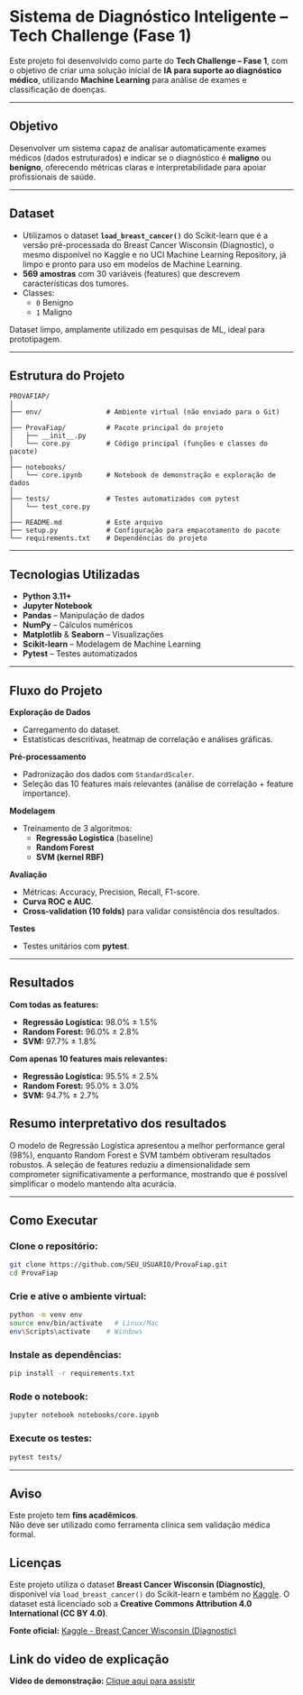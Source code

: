 # Sistema de Diagnóstico Inteligente – Tech Challenge (Fase 1)
Este projeto foi desenvolvido como parte do **Tech Challenge – Fase 1**, com o objetivo de criar uma solução inicial de **IA para suporte ao diagnóstico médico**, utilizando **Machine Learning** para análise de exames e classificação de doenças.

---

## Objetivo
Desenvolver um sistema capaz de analisar automaticamente exames médicos (dados estruturados) e indicar se o diagnóstico é **maligno** ou **benigno**, oferecendo métricas claras e interpretabilidade para apoiar profissionais de saúde.

---

## Dataset
- Utilizamos o dataset **`load_breast_cancer()`** do Scikit-learn que é a versão pré-processada do Breast Cancer Wisconsin (Diagnostic), o mesmo disponível no Kaggle e no UCI Machine Learning Repository, já limpo e pronto para uso em modelos de Machine Learning.  
- **569 amostras** com 30 variáveis (features) que descrevem características dos tumores.  
- Classes:
  - `0` Benigno
  - `1` Maligno  

Dataset limpo, amplamente utilizado em pesquisas de ML, ideal para prototipagem.

---

## Estrutura do Projeto

```
PROVAFIAP/
│
├── env/                # Ambiente virtual (não enviado para o Git)
│
├── ProvaFiap/          # Pacote principal do projeto
│   ├── __init__.py
│   └── core.py         # Código principal (funções e classes do pacote)
│
├── notebooks/
│   └── core.ipynb      # Notebook de demonstração e exploração de dados
│
├── tests/              # Testes automatizados com pytest
│   └── test_core.py
│
├── README.md           # Este arquivo
├── setup.py            # Configuração para empacotamento do pacote
└── requirements.txt    # Dependências do projeto
```

---

## Tecnologias Utilizadas
- **Python 3.11+**
- **Jupyter Notebook**
- **Pandas** – Manipulação de dados
- **NumPy** – Cálculos numéricos
- **Matplotlib** & **Seaborn** – Visualizações
- **Scikit-learn** – Modelagem de Machine Learning
- **Pytest** – Testes automatizados

---

## Fluxo do Projeto

**Exploração de Dados**  
- Carregamento do dataset.  
- Estatísticas descritivas, heatmap de correlação e análises gráficas.

**Pré-processamento**  
- Padronização dos dados com `StandardScaler`.  
- Seleção das 10 features mais relevantes (análise de correlação + feature importance).

**Modelagem**  
- Treinamento de 3 algoritmos:
  - **Regressão Logística** (baseline)
  - **Random Forest**
  - **SVM (kernel RBF)**

**Avaliação**  
- Métricas: Accuracy, Precision, Recall, F1-score.  
- **Curva ROC e AUC**.  
- **Cross-validation (10 folds)** para validar consistência dos resultados.

**Testes**  
- Testes unitários com **pytest**.

---

## Resultados

**Com todas as features:**
- **Regressão Logística:** 98.0% ± 1.5%  
- **Random Forest:** 96.0% ± 2.8%  
- **SVM:** 97.7% ± 1.8%

**Com apenas 10 features mais relevantes:**
- **Regressão Logística:** 95.5% ± 2.5%  
- **Random Forest:** 95.0% ± 3.0%  
- **SVM:** 94.7% ± 2.7%

## Resumo interpretativo dos resultados
O modelo de Regressão Logística apresentou a melhor performance geral (98%), enquanto Random Forest e SVM também obtiveram resultados robustos. A seleção de features reduziu a dimensionalidade sem comprometer significativamente a performance, mostrando que é possível simplificar o modelo mantendo alta acurácia.

---

## Como Executar

### Clone o repositório:
```bash
git clone https://github.com/SEU_USUARIO/ProvaFiap.git
cd ProvaFiap
```

### Crie e ative o ambiente virtual:
```bash
python -m venv env
source env/bin/activate   # Linux/Mac
env\Scripts\activate    # Windows
```

### Instale as dependências:
```bash
pip install -r requirements.txt
```

### Rode o notebook:
```bash
jupyter notebook notebooks/core.ipynb
```

### Execute os testes:
```bash
pytest tests/
```

---

## Aviso
Este projeto tem **fins acadêmicos**.  
Não deve ser utilizado como ferramenta clínica sem validação médica formal.

## Licenças

Este projeto utiliza o dataset **Breast Cancer Wisconsin (Diagnostic)**, disponível via `load_breast_cancer()` do Scikit-learn e também no [Kaggle](https://www.kaggle.com/datasets/uciml/breast-cancer-wisconsin-data/data).
O dataset está licenciado sob a **Creative Commons Attribution 4.0 International (CC BY 4.0)**.

**Fonte oficial:** [Kaggle - Breast Cancer Wisconsin (Diagnostic)](https://www.kaggle.com/datasets/uciml/breast-cancer-wisconsin-data/data) 

## Link do video de explicação

**Vídeo de demonstração:** [Clique aqui para assistir](LINK_DO_VIDEO)